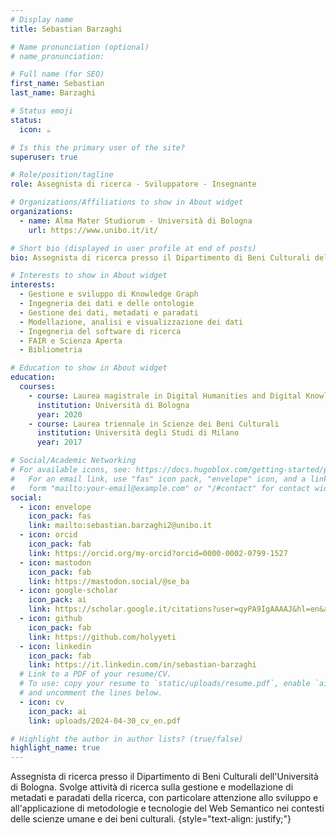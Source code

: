 ```yaml
---
# Display name
title: Sebastian Barzaghi

# Name pronunciation (optional)
# name_pronunciation:

# Full name (for SEO)
first_name: Sebastian
last_name: Barzaghi

# Status emoji
status:
  icon: ☕️

# Is this the primary user of the site?
superuser: true

# Role/position/tagline
role: Assegnista di ricerca - Sviluppatore - Insegnante

# Organizations/Affiliations to show in About widget
organizations:
  - name: Alma Mater Studiorum - Università di Bologna
    url: https://www.unibo.it/it/

# Short bio (displayed in user profile at end of posts)
bio: Assegnista di ricerca presso il Dipartimento di Beni Culturali dell'Università di Bologna. Svolge attività di ricerca sulla gestione e modellazione di metadati e paradati della ricerca, con particolare attenzione allo sviluppo e all'applicazione di metodologie e tecnologie del Web Semantico nei contesti delle scienze umane e dei beni culturali.

# Interests to show in About widget
interests:
  - Gestione e sviluppo di Knowledge Graph
  - Ingegneria dei dati e delle ontologie
  - Gestione dei dati, metadati e paradati
  - Modellazione, analisi e visualizzazione dei dati
  - Ingegneria del software di ricerca
  - FAIR e Scienza Aperta
  - Bibliometria

# Education to show in About widget
education:
  courses:
    - course: Laurea magistrale in Digital Humanities and Digital Knowledge
      institution: Università di Bologna
      year: 2020
    - course: Laurea triennale in Scienze dei Beni Culturali
      institution: Università degli Studi di Milano
      year: 2017

# Social/Academic Networking
# For available icons, see: https://docs.hugoblox.com/getting-started/page-builder/#icons
#   For an email link, use "fas" icon pack, "envelope" icon, and a link in the
#   form "mailto:your-email@example.com" or "/#contact" for contact widget.
social:
  - icon: envelope
    icon_pack: fas
    link: mailto:sebastian.barzaghi2@unibo.it
  - icon: orcid
    icon_pack: fab
    link: https://orcid.org/my-orcid?orcid=0000-0002-0799-1527
  - icon: mastodon
    icon_pack: fab
    link: https://mastodon.social/@se_ba
  - icon: google-scholar
    icon_pack: ai
    link: https://scholar.google.it/citations?user=qyPA9IgAAAAJ&hl=en&authuser=1&oi=ao
  - icon: github
    icon_pack: fab
    link: https://github.com/holyyeti
  - icon: linkedin
    icon_pack: fab
    link: https://it.linkedin.com/in/sebastian-barzaghi
  # Link to a PDF of your resume/CV.
  # To use: copy your resume to `static/uploads/resume.pdf`, enable `ai` icons in `params.yaml`,
  # and uncomment the lines below.
  - icon: cv
    icon_pack: ai
    link: uploads/2024-04-30_cv_en.pdf

# Highlight the author in author lists? (true/false)
highlight_name: true
---
```


Assegnista di ricerca presso il Dipartimento di Beni Culturali dell'Università di Bologna. Svolge attività di ricerca sulla gestione e modellazione di metadati e paradati della ricerca, con particolare attenzione allo sviluppo e all'applicazione di metodologie e tecnologie del Web Semantico nei contesti delle scienze umane e dei beni culturali.
{style="text-align: justify;"}